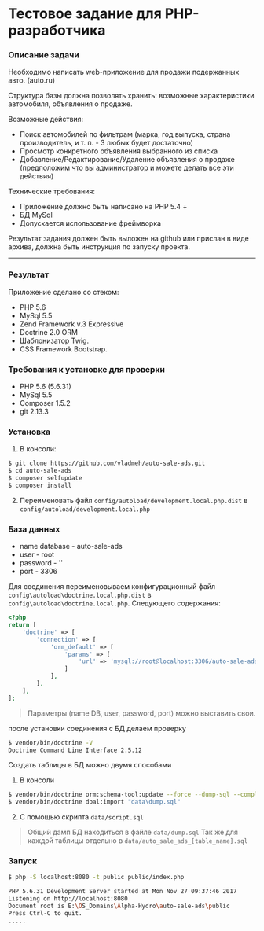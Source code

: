 # Тестовое задание для PHP-разработчика
### Описание задачи

Необходимо написать web-приложение для продажи подержанных авто. (auto.ru)

Структура базы должна позволять хранить: возможные  характеристики автомобиля, объявления о продаже.

Возможные действия:

* Поиск автомобилей по фильтрам (марка, год выпуска, страна производитель,  и т. п.  - 3 любых будет достаточно)
* Просмотр конкретного объявления выбранного из списка
* Добавление/Редактирование/Удаление объявления о продаже (предположим что вы администратор и можете делать все эти действия)

Технические требования:

* Приложение должно быть написано на PHP 5.4 +
* БД MySql
* Допускается использование  фреймворка

Результат задания должен быть выложен на github или прислан в виде архива, должна быть инструкция по запуску проекта.
<hr/>

### Результат

Приложение сделано со стеком:

* PHP 5.6
* MySql 5.5
* Zend Framework v.3 Expressive
* Doctrine 2.0 ORM
* Шаблонизатор Twig.
* CSS Framework Bootstrap.

### Требования к установке для проверки

* PHP 5.6 (5.6.31)
* MySql 5.5
* Composer 1.5.2
* git 2.13.3

### Установка

1. В консоли:
```bash
$ git clone https://github.com/vladmeh/auto-sale-ads.git
$ cd auto-sale-ads
$ composer selfupdate
$ composer install
```

2. Переименовать файл `config/autoload/development.local.php.dist` в `config/autoload/development.local.php`

### База данных

* name database - auto-sale-ads
* user - root
* password - ''
* port - 3306

Для соединения переименовываем конфигурационный файл  `config\autoload\doctrine.local.php.dist` в `config\autoload\doctrine.local.php`.
Следующего содержания:
```php
<?php
return [
    'doctrine' => [
        'connection' => [
            'orm_default' => [
                'params' => [
                    'url' => 'mysql://root@localhost:3306/auto-sale-ads',
                ]
            ],
        ],
    ],
];
```

> Параметры (name DB, user, password, port) можно выставить свои.

после установки соединения с БД делаем проверку

```bash
$ vendor/bin/doctrine -V
Doctrine Command Line Interface 2.5.12
```

Создать таблицы в БД можно двумя способами
1. В консоли
```bash
$ vendor/bin/doctrine orm:schema-tool:update --force --dump-sql --complete
$ vendor/bin/doctrine dbal:import "data\dump.sql"
```

2. С помощью скрипта `data/script.sql`

>Общий дамп БД находиться в файле `data/dump.sql`
>Так же для каждой таблицы отдельно в `data/auto_sale_ads_[table_name].sql`

### Запуск

```bash
$ php -S localhost:8080 -t public public/index.php

PHP 5.6.31 Development Server started at Mon Nov 27 09:37:46 2017
Listening on http://localhost:8080
Document root is E:\OS_Domains\Alpha-Hydro\auto-sale-ads\public
Press Ctrl-C to quit.
.....
```
